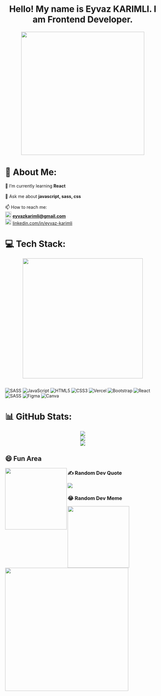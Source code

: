 <h1 align="center">Hello! My name is Eyvaz KARIMLI. I am Frontend Developer.</h1>

###

<div align="center">
  <img height="400" src="https://media0.giphy.com/media/qgQUggAC3Pfv687qPC/giphy.gif?cid=ecf05e47ouzzletzvkno2itx2vdfsqgoixmae02m1d3bbkt7&ep=v1_gifs_search&rid=giphy.gif&ct=g"  />
  
</div>

# 💫 About Me:
🌱 I’m currently learning **React**<br><br> 💬 Ask me about **javascript, sass, css**<br><br> 📫 How to reach me: </br> <img width="20" src="https://play-lh.googleusercontent.com/KSuaRLiI_FlDP8cM4MzJ23ml3og5Hxb9AapaGTMZ2GgR103mvJ3AAnoOFz1yheeQBBI"  /> **eyvazkarimli@gmail.com** </br>
<img width="20" src="https://upload.wikimedia.org/wikipedia/commons/thumb/c/ca/LinkedIn_logo_initials.png/640px-LinkedIn_logo_initials.png"  /> 
[linkedin.com/in/eyvaz-karimli](https://www.linkedin.com/in/eyvaz-karimli-58a58928b/)



# 💻 Tech Stack:
<div align="center">
  <img align="center" height="390" src="https://d6f6d0kpz0gyr.cloudfront.net/uploads/images-archive/Blog/Gifs/coding.gif"  />
</div> </br>

![SASS](https://img.shields.io/badge/SASS-hotpink.svg?style=for-the-badge&logo=SASS&logoColor=white) ![JavaScript](https://img.shields.io/badge/javascript-%23323330.svg?style=for-the-badge&logo=javascript&logoColor=%23F7DF1E) ![HTML5](https://img.shields.io/badge/html5-%23E34F26.svg?style=for-the-badge&logo=html5&logoColor=white) ![CSS3](https://img.shields.io/badge/css3-%231572B6.svg?style=for-the-badge&logo=css3&logoColor=white) ![Vercel](https://img.shields.io/badge/vercel-%23000000.svg?style=for-the-badge&logo=vercel&logoColor=white) ![Bootstrap](https://img.shields.io/badge/bootstrap-%238511FA.svg?style=for-the-badge&logo=bootstrap&logoColor=white) ![React](https://img.shields.io/badge/react-%2320232a.svg?style=for-the-badge&logo=react&logoColor=%2361DAFB) ![SASS](https://img.shields.io/badge/SASS-hotpink.svg?style=for-the-badge&logo=SASS&logoColor=white) ![Figma](https://img.shields.io/badge/figma-%23F24E1E.svg?style=for-the-badge&logo=figma&logoColor=white) ![Canva](https://img.shields.io/badge/Canva-%2300C4CC.svg?style=for-the-badge&logo=Canva&logoColor=white)
# 📊 GitHub Stats:

<div align="center">
  
![](https://github-readme-stats.vercel.app/api?username=EyvazKarimli&theme=tokyonight&hide_border=false&include_all_commits=false&count_private=false)<br/>
![](https://github-readme-streak-stats.herokuapp.com/?user=EyvazKarimli&theme=tokyonight&hide_border=false)<br/>
![](https://github-readme-stats.vercel.app/api/top-langs/?username=EyvazKarimli&theme=tokyonight&hide_border=false&include_all_commits=false&count_private=false&layout=compact)

</div>


## 😄 Fun Area
  <img align="left" height="200" src="https://d6f6d0kpz0gyr.cloudfront.net/uploads/images-archive/Blog/Gifs/face.gif" />
  
### ✍️ Random Dev Quote

![](https://quotes-github-readme.vercel.app/api?type=horizontal&theme=radical)
### 😂 Random Dev Meme
  <img align="center" height="200" src="https://cdn.dribbble.com/users/219482/screenshots/14676444/media/28fa0b64b0454de0d0664e364e4f95fc.gif"  />
  
<img src='https://randommeme-five.vercel.app/' style="height: 400px;"/>



